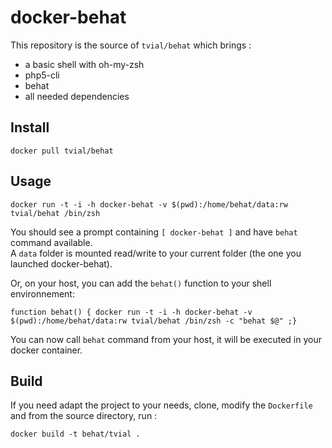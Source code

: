 docker-behat
============

This repository is the source of `tvial/behat` which brings :  
- a basic shell with oh-my-zsh  
- php5-cli  
- behat  
- all needed dependencies  

## Install

    docker pull tvial/behat

## Usage

    docker run -t -i -h docker-behat -v $(pwd):/home/behat/data:rw tvial/behat /bin/zsh  

You should see a prompt containing `[ docker-behat ]` and have `behat` command available.  
A `data` folder is mounted read/write to your current folder (the one you launched docker-behat).  

Or, on your host, you can add the `behat()` function to your shell environnement:  

    function behat() { docker run -t -i -h docker-behat -v $(pwd):/home/behat/data:rw tvial/behat /bin/zsh -c "behat $@" ;}

You can now call `behat` command from your host, it will be executed in your docker container.

## Build

If you need adapt the project to your needs, clone, modify the `Dockerfile` and from the source directory, run :

    docker build -t behat/tvial .


